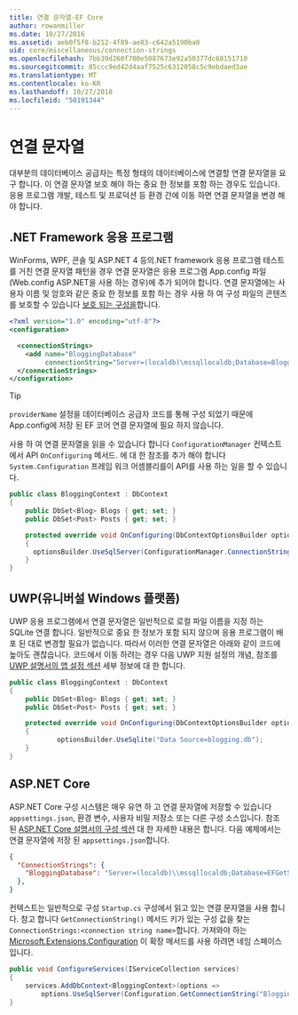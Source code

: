 ```yaml
---
title: 연결 문자열-EF Core
author: rowanmiller
ms.date: 10/27/2016
ms.assetid: aeb0f5f8-b212-4f89-ae83-c642a5190ba0
uid: core/miscellaneous/connection-strings
ms.openlocfilehash: 7bb39d260f700e5087673e92a50377dc68151710
ms.sourcegitcommit: 85ccc9ed42d4aaf7525c6312058c5c9ebdaed3ae
ms.translationtype: MT
ms.contentlocale: ko-KR
ms.lasthandoff: 10/27/2018
ms.locfileid: "50191344"
---
```

# <a name="connection-strings"></a>연결 문자열

대부분의 데이터베이스 공급자는 특정 형태의 데이터베이스에 연결할 연결 문자열을 요구 합니다. 이 연결 문자열 보호 해야 하는 중요 한 정보를 포함 하는 경우도 있습니다. 응용 프로그램 개발, 테스트 및 프로덕션 등 환경 간에 이동 하면 연결 문자열을 변경 해야 합니다.

## <a name="net-framework-applications"></a>.NET Framework 응용 프로그램

WinForms, WPF, 콘솔 및 ASP.NET 4 등의.NET framework 응용 프로그램 테스트를 거친 연결 문자열 패턴을 경우 연결 문자열은 응용 프로그램 App.config 파일 (Web.config ASP.NET을 사용 하는 경우)에 추가 되어야 합니다. 연결 문자열에는 사용자 이름 및 암호와 같은 중요 한 정보를 포함 하는 경우 사용 하 여 구성 파일의 콘텐츠를 보호할 수 있습니다 [보호 되는 구성을](https://docs.microsoft.com/dotnet/framework/data/adonet/connection-strings-and-configuration-files#encrypting-configuration-file-sections-using-protected-configuration)합니다.

``` xml
<?xml version="1.0" encoding="utf-8"?>
<configuration>

  <connectionStrings>
    <add name="BloggingDatabase"
         connectionString="Server=(localdb)\mssqllocaldb;Database=Blogging;Trusted_Connection=True;" />
  </connectionStrings>
</configuration>
```

> [!TIP]  
> `providerName` 설정을 데이터베이스 공급자 코드를 통해 구성 되었기 때문에 App.config에 저장 된 EF 코어 연결 문자열에 필요 하지 않습니다.

사용 하 여 연결 문자열을 읽을 수 있습니다 합니다 `ConfigurationManager` 컨텍스트에서 API `OnConfiguring` 메서드. 에 대 한 참조를 추가 해야 합니다 `System.Configuration` 프레임 워크 어셈블리를이 API를 사용 하는 일을 할 수 있습니다.

``` csharp
public class BloggingContext : DbContext
{
    public DbSet<Blog> Blogs { get; set; }
    public DbSet<Post> Posts { get; set; }

    protected override void OnConfiguring(DbContextOptionsBuilder optionsBuilder)
    {
      optionsBuilder.UseSqlServer(ConfigurationManager.ConnectionStrings["BloggingDatabase"].ConnectionString);
    }
}
```

## <a name="universal-windows-platform-uwp"></a>UWP(유니버설 Windows 플랫폼)

UWP 응용 프로그램에서 연결 문자열은 일반적으로 로컬 파일 이름을 지정 하는 SQLite 연결 합니다. 일반적으로 중요 한 정보가 포함 되지 않으며 응용 프로그램이 배포 된 대로 변경할 필요가 없습니다. 따라서 이러한 연결 문자열은 아래와 같이 코드에 높아도 괜찮습니다. 코드에서 이동 하려는 경우 다음 UWP 지원 설정의 개념, 참조를 [UWP 설명서의 앱 설정 섹션](https://docs.microsoft.com/windows/uwp/app-settings/store-and-retrieve-app-data) 세부 정보에 대 한 합니다.

``` csharp
public class BloggingContext : DbContext
{
    public DbSet<Blog> Blogs { get; set; }
    public DbSet<Post> Posts { get; set; }

    protected override void OnConfiguring(DbContextOptionsBuilder optionsBuilder)
    {
            optionsBuilder.UseSqlite("Data Source=blogging.db");
    }
}
```

## <a name="aspnet-core"></a>ASP.NET Core

ASP.NET Core 구성 시스템은 매우 유연 하 고 연결 문자열에 저장할 수 있습니다 `appsettings.json`, 환경 변수, 사용자 비밀 저장소 또는 다른 구성 소스입니다. 참조 된 [ASP.NET Core 설명서의 구성 섹션](https://docs.asp.net/en/latest/fundamentals/configuration.html) 대 한 자세한 내용은 합니다. 다음 예제에서는 연결 문자열에 저장 된 `appsettings.json`합니다.

``` json
{
  "ConnectionStrings": {
    "BloggingDatabase": "Server=(localdb)\\mssqllocaldb;Database=EFGetStarted.ConsoleApp.NewDb;Trusted_Connection=True;"
  },
}
```

컨텍스트는 일반적으로 구성 `Startup.cs` 구성에서 읽고 있는 연결 문자열을 사용 합니다. 참고 합니다 `GetConnectionString()` 메서드 키가 있는 구성 값을 찾는 `ConnectionStrings:<connection string name>`합니다. 가져와야 하는 [Microsoft.Extensions.Configuration](https://docs.microsoft.com/dotnet/api/microsoft.extensions.configuration) 이 확장 메서드를 사용 하려면 네임 스페이스입니다.

``` csharp
public void ConfigureServices(IServiceCollection services)
{
    services.AddDbContext<BloggingContext>(options =>
        options.UseSqlServer(Configuration.GetConnectionString("BloggingDatabase")));
}
```
